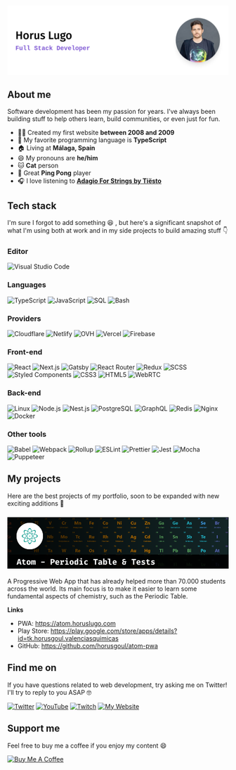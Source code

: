 ![Horus Lugo - Full Stack Developer](./banner.png)

## About me

Software development has been my passion for years. I've always been building stuff to help others learn, build communities, or even just for fun.

- 👨‍💻 Created my first website **between 2008 and 2009**
- 🧰 My favorite programming language is **TypeScript**<!--- 💼 Working at **Z1 Digital Studio**-->
- 🏠 Living at **Málaga, Spain**
- 😄 My pronouns are **he/him**
- 🐱 **Cat** person
- 🏓 Great **Ping Pong** player
- 🎧 I love listening to [**Adagio For Strings by Tiësto**](https://www.youtube.com/watch?v=ZXA6DvfgzrI)

## Tech stack

I'm sure I forgot to add something 😆 , but here's a significant snapshot of what I'm using both at work and in my side projects to build amazing stuff 👇

### Editor

![Visual Studio Code](https://img.shields.io/badge/-Visual_Studio_Code-007ACC?style=for-the-badge&logo=Visual%20Studio%20Code&logoColor=white&labelColor=101010)

### Languages

![TypeScript](https://img.shields.io/badge/-TypeScript-3178C6?style=for-the-badge&logo=typescript&logoColor=white&labelColor=101010)
![JavaScript](https://img.shields.io/badge/-JavaScript-F7DF1E?style=for-the-badge&logo=javascript&logoColor=white&labelColor=101010)
![SQL](https://img.shields.io/badge/-SQL-003B57?style=for-the-badge&logo=sqlite&logoColor=white&labelColor=101010)
![Bash](https://img.shields.io/badge/-Bash-4EAA25?style=for-the-badge&logo=gnu%20bash&logoColor=white&labelColor=101010)

### Providers

![Cloudflare](https://img.shields.io/badge/-Cloudflare-F38020?style=for-the-badge&logo=cloudflare&logoColor=white&labelColor=101010)
![Netlify](https://img.shields.io/badge/-Netlify-00C7B7?style=for-the-badge&logo=netlify&logoColor=white&labelColor=101010)
![OVH](https://img.shields.io/badge/-OVH-123F6D?style=for-the-badge&logo=ovh&logoColor=white&labelColor=101010)
![Vercel](https://img.shields.io/badge/-Vercel-000000?style=for-the-badge&logo=vercel&logoColor=white&labelColor=101010)
![Firebase](https://img.shields.io/badge/-Firebase-FFCA28?style=for-the-badge&logo=firebase&logoColor=white&labelColor=101010)

### Front-end

![React](https://img.shields.io/badge/-React-61dafb?style=for-the-badge&logo=react&logoColor=white&labelColor=101010)
![Next.js](https://img.shields.io/badge/-Next.js-000000?style=for-the-badge&logo=next.js&logoColor=white&labelColor=101010)
![Gatsby](https://img.shields.io/badge/-Gatsby-663399?style=for-the-badge&logo=gatsby&logoColor=white&labelColor=101010)
![React Router](https://img.shields.io/badge/-React_Router-CA4245?style=for-the-badge&logo=react%20router&logoColor=white&labelColor=101010)
![Redux](https://img.shields.io/badge/-Redux-764ABC?style=for-the-badge&logo=redux&logoColor=white&labelColor=101010)
![SCSS](https://img.shields.io/badge/-SCSS-CC6699?style=for-the-badge&logo=sass&logoColor=white&labelColor=101010)
![Styled Components](https://img.shields.io/badge/-Styled_Components-DB7093?style=for-the-badge&logo=styled-components&logoColor=white&labelColor=101010)
![CSS3](https://img.shields.io/badge/-CSS-1572B6?style=for-the-badge&logo=css3&logoColor=white&labelColor=101010)
![HTML5](https://img.shields.io/badge/-HTML5-E34F26?style=for-the-badge&logo=html5&logoColor=white&labelColor=101010)
![WebRTC](https://img.shields.io/badge/-WebRTC-333333?style=for-the-badge&logo=webrtc&logoColor=white&labelColor=101010)

### Back-end

![Linux](https://img.shields.io/badge/-Linux-FCC624?style=for-the-badge&logo=linux&logoColor=white&labelColor=101010)
![Node.js](https://img.shields.io/badge/-Node.js-43853d?style=for-the-badge&logo=node.js&logoColor=white&labelColor=101010)
![Nest.js](https://img.shields.io/badge/-Nest.js-E0234E?style=for-the-badge&logo=nestjs&logoColor=white&labelColor=101010)
![PostgreSQL](https://img.shields.io/badge/-PostgreSQL-336791?style=for-the-badge&logo=PostgreSQL&logoColor=white&labelColor=101010)
![GraphQL](https://img.shields.io/badge/-GraphQL-E10098?style=for-the-badge&logo=graphql&logoColor=white&labelColor=101010)
![Redis](https://img.shields.io/badge/-Redis-DC382D?style=for-the-badge&logo=redis&logoColor=white&labelColor=101010)
![Nginx](https://img.shields.io/badge/-Nginx-269539?style=for-the-badge&logo=nginx&logoColor=white&labelColor=101010)
![Docker](https://img.shields.io/badge/-Docker-2496ED?style=for-the-badge&logo=docker&logoColor=white&labelColor=101010)

### Other tools

![Babel](https://img.shields.io/badge/-Babel-F9DC3E?style=for-the-badge&logo=babel&logoColor=white&labelColor=101010)
![Webpack](https://img.shields.io/badge/-Webpack-8DD6F9?style=for-the-badge&logo=webpack&logoColor=white&labelColor=101010)
![Rollup](https://img.shields.io/badge/-Rollup-EC4A3F?style=for-the-badge&logo=rollup.js&logoColor=white&labelColor=101010)
![ESLint](https://img.shields.io/badge/-ESLint-4B32C3?style=for-the-badge&logo=eslint&logoColor=white&labelColor=101010)
![Prettier](https://img.shields.io/badge/-Prettier-F7B93E?style=for-the-badge&logo=prettier&logoColor=white&labelColor=101010)
![Jest](https://img.shields.io/badge/-Jest-C21325?style=for-the-badge&logo=jest&logoColor=white&labelColor=101010)
![Mocha](https://img.shields.io/badge/-Mocha-8D6748?style=for-the-badge&logo=mocha&logoColor=white&labelColor=101010)
![Puppeteer](https://img.shields.io/badge/-Puppeteer-01D29E?style=for-the-badge&logo=puppet&logoColor=white&labelColor=101010)

## My projects

Here are the best projects of my portfolio, soon to be expanded with new exciting additions 🚀

### ![Atom - Periodic Table & Tests](./atom.png)

A Progressive Web App that has already helped more than 70.000 students across the world. Its main focus is to make it easier to learn some fundamental aspects of chemistry, such as the Periodic Table.

**Links**

- PWA: https://atom.horuslugo.com
- Play Store: https://play.google.com/store/apps/details?id=tk.horusgoul.valenciasquimicas
- GitHub: https://github.com/horusgoul/atom-pwa

## Find me on

If you have questions related to web development, try asking me on Twitter! I'll try to reply to you ASAP 🤓

[![Twitter](https://img.shields.io/badge/-HorusGoul-1DA1F2?style=for-the-badge&logo=twitter&logoColor=white&labelColor=101010)](https://twitter.com/horusgoul)
[![YouTube](https://img.shields.io/badge/-HorusGoul_-FF0000?style=for-the-badge&logo=youtube&logoColor=white&labelColor=101010)](https://youtube.com/horusgoul)
[![Twitch](https://img.shields.io/badge/-HorusGoul-9146FF?style=for-the-badge&logo=twitch&logoColor=white&labelColor=101010)](https://twitch.tv/horusgoul)
[![My Website](https://img.shields.io/badge/-horus.dev​​-805ad5?style=for-the-badge&logo=about.me&logoColor=white&labelColor=101010)](https://horus.dev)

## Support me

Feel free to buy me a coffee if you enjoy my content 😄

<a href="https://www.buymeacoffee.com/horus" target="_blank"><img src="https://cdn.buymeacoffee.com/buttons/v2/default-black.png" alt="Buy Me A Coffee" height="48px"></a>
